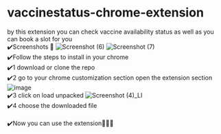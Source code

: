 # vaccinestatus-chrome-extension
by this extension you can check vaccine availability  status as well as you can book a slot for you
<br/>
✔️Screenshots 📸
![Screenshot (6)](https://user-images.githubusercontent.com/52071270/120308616-ecc25e00-c2f1-11eb-9669-9bd7083a8e1f.png)
![Screenshot (7)](https://user-images.githubusercontent.com/52071270/120308679-fd72d400-c2f1-11eb-8d00-deef9bd6db30.png)
<br/>
✔️Follow the steps to install in your chrome
<br/>
✔️1 download or clone the repo
<br/>
✔️2 go to your chrome customization section open the extension section
![image](https://user-images.githubusercontent.com/52071270/120309544-fc8e7200-c2f2-11eb-8e93-b720460539a7.png)
<br/>
✔️3 click on load unpacked
![Screenshot (4)_LI](https://user-images.githubusercontent.com/52071270/120309714-2e9fd400-c2f3-11eb-8587-482a5c605ecd.jpg)
<br/>
✔️4 choose the downloaded file 
<br/>
<br/>
✔️Now you can use the extension🎉🎉🎉

